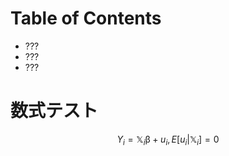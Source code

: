 # Table of Contents
- ???
- ???
- ???
# 数式テスト

$$
Y_i = \mathbb{X}_i \mathbb{\beta} + u_i, E[u_i|\mathbb{X}_i]=0
$$
